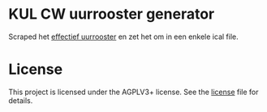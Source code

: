 # KUL CW uurrooster generator
Scraped het [effectief uurrooster](https://eng.kuleuven.be/studeren/opleidingen/burgerlijk-ingenieur/master-computerwetenschappen/effectief-uurrooster) en zet het om in een enkele ical file.

# License
This project is licensed under the AGPLV3+ license. See the [license](LICENSE.md) file for details.